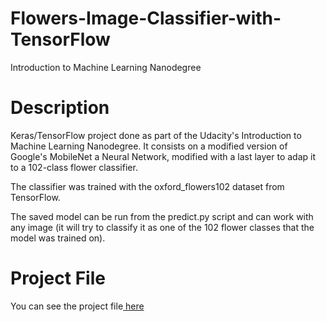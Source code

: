 # Flowers-Image-Classifier-with-TensorFlow
Introduction to Machine Learning Nanodegree   

# Description
Keras/TensorFlow project done as part of the Udacity's Introduction to Machine Learning Nanodegree. It consists on a modified version of Google's MobileNet a Neural Network, modified with a last layer to adap it to a 102-class flower classifier.

The classifier was trained with the oxford_flowers102 dataset from TensorFlow.

The saved model can be run from the predict.py script and can work with any image (it will try to classify it as one of the 102 flower classes that the model was trained on).

# Project File 
You can see the project file<a href="https://github.com/RashaAlamoud/Flowers-Image-Classifier-with-TensorFlow/blob/main/Project_Image_Classifier_Project.ipynb"> here</a> 
